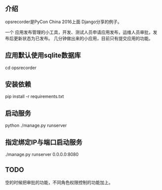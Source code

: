 ## 介绍
opsrecorder是PyCon China 2016上面 Django分享的例子。

一个 应用发布管理的小工具，开发、测试人员申请应用发布，运维人员审批，发布后更新状态为已发布。
几分钟做出来的小应用，目前只有提交应用的功能。 

## 应用默认使用sqlite数据库
cd opsrecorder

## 安装依赖
pip install -r requirements.txt

## 启动服务
python ./manage.py runserver 

## 指定绑定IP与端口启动服务
./manage.py runserver 0.0.0.0:8080

## TODO
空的时候把审批的功能，不同角色权限控制的功能加上。
